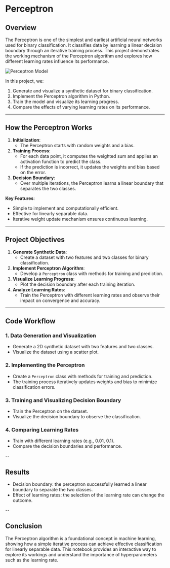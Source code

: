 # **Perceptron**

## Overview 
The Perceptron is one of the simplest and earliest artificial neural networks used for binary classification. It classifies data by learning a linear decision boundary through an iterative training process. This project demonstrates the working mechanism of the Perceptron algorithm and explores how different learning rates influence its performance.

![Perceptron Model](https://raw.githubusercontent.com/RandyRDavila/Data_Science_and_Machine_Learning_Spring_2022/refs/heads/main/Lecture_3/ThePerceptronImage.png)

In this project, we:
1. Generate and visualize a synthetic dataset for binary classification.
2. Implement the Perceptron algorithm in Python.
3. Train the model and visualize its learning progress.
4. Compare the effects of varying learning rates on its performance.

---

## **How the Perceptron Works**
1. **Initialization**:
   - The Perceptron starts with random weights and a bias.
2. **Training Process**:
   - For each data point, it computes the weighted sum and applies an activation function to predict the class.
   - If the prediction is incorrect, it updates the weights and bias based on the error.
3. **Decision Boundary**:
   - Over multiple iterations, the Perceptron learns a linear boundary that separates the two classes.

**Key Features**:
- Simple to implement and computationally efficient.
- Effective for linearly separable data.
- Iterative weight update mechanism ensures continuous learning.

---

## **Project Objectives**
1. **Generate Synthetic Data**:
   - Create a dataset with two features and two classes for binary classification.
2. **Implement Perceptron Algorithm**:
   - Develop a `Perceptron` class with methods for training and prediction.
3. **Visualize Learning Progress**:
   - Plot the decision boundary after each training iteration.
4. **Analyze Learning Rates**:
   - Train the Perceptron with different learning rates and observe their impact on convergence and accuracy.

---

## **Code Workflow**

### **1. Data Generation and Visualization**
- Generate a 2D synthetic dataset with two features and two classes.
- Visualize the dataset using a scatter plot.

### **2. Implementing the Perceptron**
- Create a `Perceptron` class with methods for training and prediction.
- The training process iteratively updates weights and bias to minimize classification errors.

### **3. Training and Visualizing Decision Boundary**
- Train the Perceptron on the dataset.
- Visualize the decision boundary to observe the classification.

### **4. Comparing Learning Rates**
- Train with different learning rates (e.g., 0.01, 0.1).
- Compare the decision boundaries and performance.

--

## **Results**
- Decision boundary: the perceptron successfully learned a linear boundary to separate the two classes.
- Effect of learning rates: the selection of the learning rate can change the outcome. 

--
## **Conclusion**
The Perceptron algorithm is a foundational concept in machine learning, showing how a simple iterative process can achieve effective classification for linearly separable data. This notebook provides an interactive way to explore its workings and understand the importance of hyperparameters such as the learning rate.

